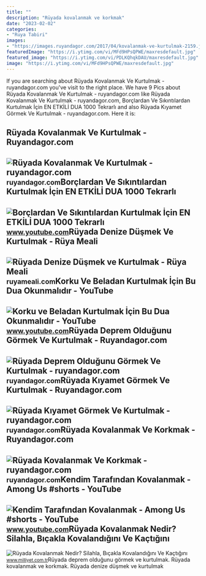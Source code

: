 ```yaml
---
title: ""
description: "Rüyada kovalanmak ve korkmak"
date: "2023-02-02"
categories:
- "Ruya Tabiri"
images:
- "https://images.ruyandagor.com/2017/04/kovalanmak-ve-kurtulmak-2159.jpg"
featuredImage: "https://i.ytimg.com/vi/MFd9HPsQPWE/maxresdefault.jpg"
featured_image: "https://i.ytimg.com/vi/PDLKQhqkDAU/maxresdefault.jpg"
image: "https://i.ytimg.com/vi/MFd9HPsQPWE/maxresdefault.jpg"
---
```


If you are searching about Rüyada Kovalanmak Ve Kurtulmak - ruyandagor.com you've visit to the right place. We have 9 Pics about Rüyada Kovalanmak Ve Kurtulmak - ruyandagor.com like Rüyada Kovalanmak Ve Kurtulmak - ruyandagor.com, Borçlardan Ve Sıkıntılardan Kurtulmak İçin EN ETKİLİ DUA 1000 Tekrarlı and also Rüyada Kıyamet Görmek Ve Kurtulmak - ruyandagor.com. Here it is:

Rüyada Kovalanmak Ve Kurtulmak - Ruyandagor.com
-----------------------------------------------

 ![Rüyada Kovalanmak Ve Kurtulmak - ruyandagor.com](https://images.ruyandagor.com/2017/04/kovalanmak-ve-kurtulmak-2159.jpg) <small>ruyandagor.com</small>Borçlardan Ve Sıkıntılardan Kurtulmak İçin EN ETKİLİ DUA 1000 Tekrarlı
----------------------------------------------------------------------

 ![Borçlardan Ve Sıkıntılardan Kurtulmak İçin EN ETKİLİ DUA 1000 Tekrarlı](https://i.ytimg.com/vi/MFd9HPsQPWE/maxresdefault.jpg) <small>www.youtube.com</small>Rüyada Denize Düşmek Ve Kurtulmak - Rüya Meali
----------------------------------------------

 ![Rüyada Denize Düşmek ve Kurtulmak - Rüya Meali](http://ruyameali.com/wp-content/uploads/2025/01/1-13.jpg) <small>ruyameali.com</small>Korku Ve Beladan Kurtulmak İçin Bu Dua Okunmalıdır - YouTube
------------------------------------------------------------

 ![Korku ve Beladan Kurtulmak İçin Bu Dua Okunmalıdır - YouTube](https://i.ytimg.com/vi/PDLKQhqkDAU/maxresdefault.jpg) <small>www.youtube.com</small>Rüyada Deprem Olduğunu Görmek Ve Kurtulmak - Ruyandagor.com
-----------------------------------------------------------

 ![Rüyada Deprem Olduğunu Görmek Ve Kurtulmak - ruyandagor.com](https://images.ruyandagor.com/2017/04/deprem-oldugunu-gormek-ve-kurtulmak-1546.jpg) <small>ruyandagor.com</small>Rüyada Kıyamet Görmek Ve Kurtulmak - Ruyandagor.com
---------------------------------------------------

 ![Rüyada Kıyamet Görmek Ve Kurtulmak - ruyandagor.com](https://images.ruyandagor.com/2017/05/kiyamet-gormek-ve-kurtulmak-1637.jpg) <small>ruyandagor.com</small>Rüyada Kovalanmak Ve Korkmak - Ruyandagor.com
---------------------------------------------

 ![Rüyada Kovalanmak Ve Korkmak - ruyandagor.com](https://images.ruyandagor.com/2017/04/kovalanmak-ve-korkmak-2112.jpg) <small>ruyandagor.com</small>Kendim Tarafından Kovalanmak - Among Us #shorts - YouTube
---------------------------------------------------------

 ![Kendim Tarafından Kovalanmak - Among Us #shorts - YouTube](https://i.ytimg.com/vi/xcAK7-U7Nzk/maxresdefault.jpg?sqp=-oaymwEmCIAKENAF8quKqQMa8AEB-AH-CYAC0AWKAgwIABABGFwgXChcMA8=&rs=AOn4CLBARzu5DyiyJ79Nx9OE6wfT1dJKvw) <small>www.youtube.com</small>Rüyada Kovalanmak Nedir? Silahla, Bıçakla Kovalandığını Ve Kaçtığını
--------------------------------------------------------------------

 ![Rüyada Kovalanmak Nedir? Silahla, Bıçakla Kovalandığını Ve Kaçtığını](https://image.milimaj.com/i/milliyet/75/0x410/5fca067055428721204f3796.jpg) <small>www.milliyet.com.tr</small>Rüyada deprem olduğunu görmek ve kurtulmak. Rüyada kovalanmak ve korkmak. Rüyada denize düşmek ve kurtulmak
